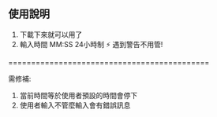 ## 使用說明

1. 下載下來就可以用了
2. 輸入時間 MM:SS 24小時制
⚡ 遇到警告不用管!

============================================

需修補:
1. 當前時間等於使用者預設的時間會停下
2. 使用者輸入不管麼輸入會有錯誤訊息
